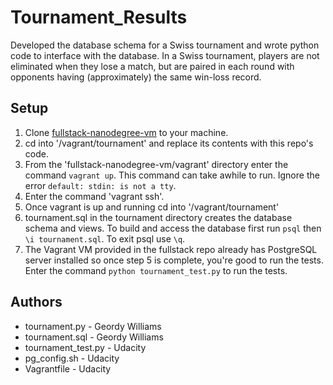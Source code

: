 # Tournament_Results
Developed the database schema for a Swiss tournament and wrote python code to interface with the database. In a Swiss tournament, players are not eliminated when they lose a match, but are paired in each round with opponents having (approximately) the same win-loss record.

## Setup
1. Clone [fullstack-nanodegree-vm](https://github.com/udacity/fullstack-nanodegree-vm) to your machine.
2. cd into '/vagrant/tournament' and replace its contents with this repo's code.
3. From the 'fullstack-nanodegree-vm/vagrant' directory enter the command `vagrant up`. This command can take awhile to run. Ignore the error `default: stdin: is not a tty`.
4. Enter the command 'vagrant ssh'.
5. Once vagrant is up and running cd into '/vagrant/tournament'
6. tournament.sql in the tournament directory creates the database schema and views. To build and access the database first run `psql` then `\i tournament.sql`. To exit psql use `\q`.
6. The Vagrant VM provided in the fullstack repo already has PostgreSQL server installed so once step 5 is complete, you're good to run the tests. Enter the command `python tournament_test.py` to run the tests.

## Authors
* tournament.py - Geordy Williams
* tournament.sql - Geordy Williams
* tournament_test.py - Udacity
* pg_config.sh - Udacity
* Vagrantfile - Udacity
